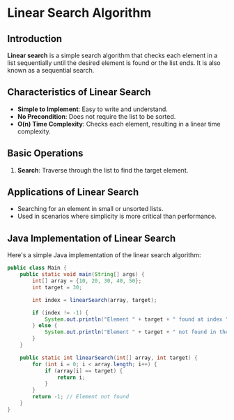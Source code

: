 # Linear Search Algorithm

## Introduction

**Linear search** is a simple search algorithm that checks each element in a list sequentially until the desired element is found or the list ends. It is also known as a sequential search.

## Characteristics of Linear Search

- **Simple to Implement**: Easy to write and understand.
- **No Precondition**: Does not require the list to be sorted.
- **O(n) Time Complexity**: Checks each element, resulting in a linear time complexity.

## Basic Operations

1. **Search**: Traverse through the list to find the target element.

## Applications of Linear Search

- Searching for an element in small or unsorted lists.
- Used in scenarios where simplicity is more critical than performance.

## Java Implementation of Linear Search

Here's a simple Java implementation of the linear search algorithm:

```java
public class Main {
    public static void main(String[] args) {
        int[] array = {10, 20, 30, 40, 50};
        int target = 30;

        int index = linearSearch(array, target);

        if (index != -1) {
            System.out.println("Element " + target + " found at index " + index);
        } else {
            System.out.println("Element " + target + " not found in the array");
        }
    }

    public static int linearSearch(int[] array, int target) {
        for (int i = 0; i < array.length; i++) {
            if (array[i] == target) {
                return i;
            }
        }
        return -1; // Element not found
    }
}
